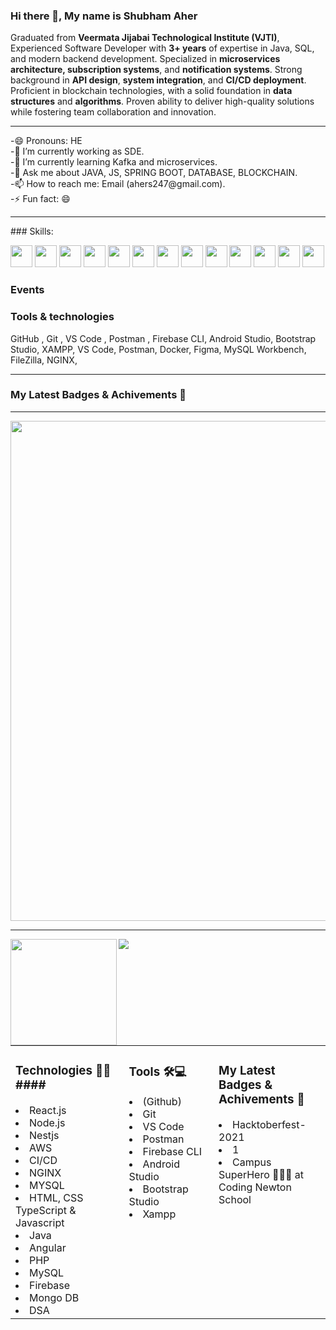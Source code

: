 ### Hi there 👋, My name is Shubham Aher


 Graduated from **Veermata Jijabai Technological Institute (VJTI)**,</br>
 Experienced Software Developer with **3+ years** of expertise in Java, SQL, and modern backend development. Specialized in **microservices architecture, subscription systems**, and **notification systems**. Strong background in **API design**, **system integration**, and **CI/CD deployment**. Proficient in blockchain technologies, with a solid foundation in **data structures** and **algorithms**. Proven ability to deliver high-quality solutions while fostering team collaboration and innovation.


<hr>
-😄 Pronouns: HE </br>
-🔭 I’m currently working as SDE.</br>
-🌱 I’m currently learning Kafka and microservices.</br>
-💬 Ask me about JAVA, JS, SPRING BOOT, DATABASE, BLOCKCHAIN.</br>
-📫 How to reach me: Email (ahers247@gmail.com). </br> 
-⚡ Fun fact:  😄 
<hr />
### Skills:

<img src='https://img.shields.io/badge/Java-%23ED8B00.svg?logo=openjdk&logoColor=white' height='35'/> <img src='https://img.shields.io/badge/MySQL-4479A1?logo=mysql&logoColor=fff' height='35'/> <img src='https://img.shields.io/badge/Spring_Boot-6DB33F?style=for-the-badge&logo=spring-boot&logoColor=white' height='35'/> 
<img src="https://img.shields.io/badge/React-61DAFB?logo=react&logoColor=white" height="35"/>
<img src="https://img.shields.io/badge/Node.js-339933?logo=node.js&logoColor=white" height="35"/>
<img src="https://img.shields.io/badge/NestJS-E0234E?logo=nestjs&logoColor=white" height="35"/>
<img src="https://img.shields.io/badge/Ionic-3880FF?logo=ionic&logoColor=white" height="35"/>
<img src="https://img.shields.io/badge/Angular-DD0031?logo=angular&logoColor=white" height="35"/>
<img src="https://img.shields.io/badge/AWS-232F3E?logo=amazon-aws&logoColor=white" height="35"/>
<img src="https://img.shields.io/badge/DevOps-000000?logo=devops&logoColor=white" height="35"/>
<img src="https://img.shields.io/badge/Git%20CI%2FCD-F05032?logo=git&logoColor=white" height="35"/>
<img src="https://img.shields.io/badge/Python-3776AB?logo=python&logoColor=white" height="35"/>
<img src="https://img.shields.io/badge/AI%2FML-FF6F00?logo=tensorflow&logoColor=white" height="35"/>



### Events



### Tools &amp; technologies

<p>
       <span class="hidden capitalize lg:inline">GitHub ,</span>
   <span class="hidden capitalize lg:inline">Git ,</span>
     <span class="hidden capitalize lg:inline">VS Code ,</span>
    <span class="hidden capitalize lg:inline">Postman ,</span>
     <span class="hidden capitalize lg:inline">Firebase CLI, </span>
    <span class="hidden capitalize lg:inline">Android Studio, </span>
    <span class="hidden capitalize lg:inline">Bootstrap Studio, </span>
    <span class="hidden capitalize lg:inline">XAMPP, </span>
    <span class="hidden capitalize lg:inline">VS Code, </span>
    <span class="hidden capitalize lg:inline">Postman, </span>
    <span class="hidden capitalize lg:inline">Docker, </span>
    <span class="hidden capitalize lg:inline">Figma, </span>
   <span class="hidden capitalize lg:inline">MySQL Workbench, </span>
    <span class="hidden capitalize lg:inline">FileZilla, </span>
    <span class="hidden capitalize lg:inline">NGINX, </span>
</p>




<hr>

### My Latest Badges & Achivements 🎉 


---

<a href="https://github.com/ryo-ma/github-profile-trophy">
  <img width=800 src="https://github-profile-trophy.vercel.app/?username=shubhamaher2&column=6&margin-w=10"/>
</a>

---

<div>
  <img height="170" align="left" src="https://github-readme-stats.vercel.app/api?username=shubhamaher2&count_private=true&include_all_commits=true" />
  <img src="https://github-readme-stats.vercel.app/api/top-langs/?username=shubhamaher2&layout=compact" />
</div>
<td valign="top" width="50%">



<table align="center"><tr ><td valign="top" width="20%">


### Technologies 🧑‍💻####
<li>React.js </li>
<li>Node.js </li>
<li>Nestjs </li>
<li> AWS</li>
<li>CI/CD</li>
<li> NGINX </li>
<li>MYSQL</li>



<li>HTML, CSS TypeScript & Javascript</li>

<li> Java</li>
<li>Angular</li> 
<li>PHP</li> 
<li> MySQL</li>
<li> Firebase</li>
<li> Mongo DB</li>
 
<li> DSA</li>


</td>

<td valign="top" width="20%">

### Tools 🛠💻
<li>(Github) </li>
<li>Git</li> 
<li>VS Code</li>
<li>Postman</li>
<li> Firebase CLI</li>
<li>Android Studio</li>  
<li>Bootstrap  Studio</li>  
<li> Xampp</li>  

</td>
<td valign="top" width="20%">

### My Latest Badges & Achivements 🎉 

<p align="center">
<li><span class="hidden capitalize lg:inline">Hacktoberfest-2021</span>
 </li><li><span class="hidden capitalize lg:inline">1</span></li>
  </li><li><span class="hidden capitalize lg:inline">Campus SuperHero 🦸🏻‍♂️ at Coding Newton School</span></li>
</p>
</td>
<tr>
</table>


<!--
**shubhamaltpi/shubhamaltpi** is a ✨ _special_ ✨ repository because its `README.md` (this file) appears on your GitHub profile.

Here are some ideas to get you started:

- 🔭 I’m currently working on ...
- 🌱 I’m currently learning ...
- 👯 I’m looking to collaborate on ...
- 🤔 I’m looking for help with ...
- 💬 Ask me about ...
- 📫 How to reach me: ...
- 😄 Pronouns: ...
- ⚡ Fun fact: ...
-->
